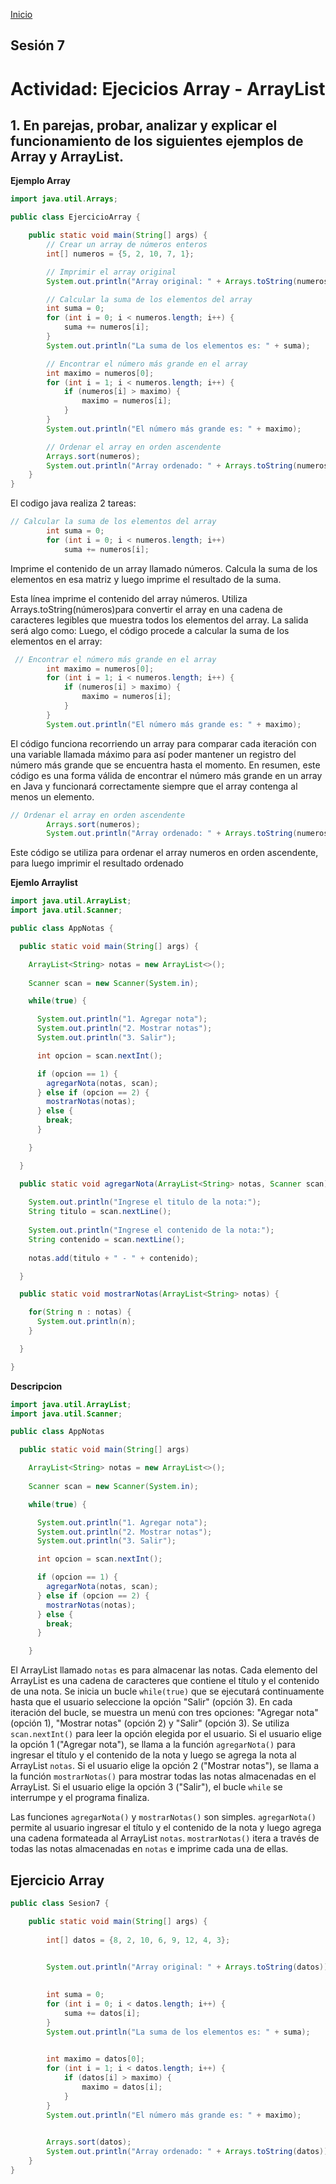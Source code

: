 <!-- No borrar o modificar -->
[Inicio](./index.md)

## Sesión 7 


<!-- Su documentación aquí -->

# Actividad: Ejecicios Array - ArrayList

## 1. En parejas, probar, analizar y explicar el funcionamiento de los siguientes ejemplos de Array y ArrayList.

**Ejemplo Array**

```java
import java.util.Arrays;

public class EjercicioArray {

    public static void main(String[] args) {
        // Crear un array de números enteros
        int[] numeros = {5, 2, 10, 7, 1};

        // Imprimir el array original
        System.out.println("Array original: " + Arrays.toString(numeros));

        // Calcular la suma de los elementos del array
        int suma = 0;
        for (int i = 0; i < numeros.length; i++) {
            suma += numeros[i];
        }
        System.out.println("La suma de los elementos es: " + suma);

        // Encontrar el número más grande en el array
        int maximo = numeros[0];
        for (int i = 1; i < numeros.length; i++) {
            if (numeros[i] > maximo) {
                maximo = numeros[i];
            }
        }
        System.out.println("El número más grande es: " + maximo);

        // Ordenar el array en orden ascendente
        Arrays.sort(numeros);
        System.out.println("Array ordenado: " + Arrays.toString(numeros));
    }
}
```

El codigo java realiza 2 tareas:

```java
// Calcular la suma de los elementos del array
        int suma = 0;
        for (int i = 0; i < numeros.length; i++) 
            suma += numeros[i];
```

Imprime el contenido de un array llamado números.
Calcula la suma de los elementos en esa matriz y luego imprime el resultado de la suma.

Esta línea imprime el contenido del array números. Utiliza Arrays.toString(números)para convertir el array en una cadena de caracteres legibles que muestra todos los elementos del array. La salida será algo como:
Luego, el código procede a calcular la suma de los elementos en el array:

```java
 // Encontrar el número más grande en el array
        int maximo = numeros[0];
        for (int i = 1; i < numeros.length; i++) {
            if (numeros[i] > maximo) {
                maximo = numeros[i];
            }
        }
        System.out.println("El número más grande es: " + maximo);
```

El código funciona recorriendo un array para comparar cada iteración con una variable llamada máximo para así poder mantener un registro del número más grande que se encuentra hasta el momento.
En resumen, este código es una forma válida de encontrar el número más grande en un array en Java y funcionará correctamente siempre que el array contenga al menos un elemento.

```java
// Ordenar el array en orden ascendente
        Arrays.sort(numeros);
        System.out.println("Array ordenado: " + Arrays.toString(numeros));
```

Este código se utiliza para ordenar el array numeros en orden ascendente, para luego imprimir el resultado ordenado  

**Ejemlo Arraylist**

```java
import java.util.ArrayList; 
import java.util.Scanner;

public class AppNotas {

  public static void main(String[] args) {

    ArrayList<String> notas = new ArrayList<>();
    
    Scanner scan = new Scanner(System.in);

    while(true) {

      System.out.println("1. Agregar nota");  
      System.out.println("2. Mostrar notas");
      System.out.println("3. Salir");

      int opcion = scan.nextInt();

      if (opcion == 1) {
        agregarNota(notas, scan);  
      } else if (opcion == 2) {
        mostrarNotas(notas);
      } else {
        break;
      }

    }

  }

  public static void agregarNota(ArrayList<String> notas, Scanner scan) {
    
    System.out.println("Ingrese el titulo de la nota:");
    String titulo = scan.nextLine();
    
    System.out.println("Ingrese el contenido de la nota:");
    String contenido = scan.nextLine();
    
    notas.add(titulo + " - " + contenido);

  }

  public static void mostrarNotas(ArrayList<String> notas) {

    for(String n : notas) {
      System.out.println(n);
    }

  }

}
```

**Descripcion**

```java
import java.util.ArrayList; 
import java.util.Scanner;

public class AppNotas 

  public static void main(String[] args) 

    ArrayList<String> notas = new ArrayList<>();
    
    Scanner scan = new Scanner(System.in);

    while(true) {

      System.out.println("1. Agregar nota");  
      System.out.println("2. Mostrar notas");
      System.out.println("3. Salir");

      int opcion = scan.nextInt();

      if (opcion == 1) {
        agregarNota(notas, scan);  
      } else if (opcion == 2) {
        mostrarNotas(notas);
      } else {
        break;
      }

    }
```

 El  ArrayList llamado `notas` es para almacenar las notas. Cada elemento del ArrayList es una cadena de caracteres que contiene el título y el contenido de una nota.
Se inicia un bucle `while(true)` que se ejecutará continuamente hasta que el usuario seleccione la opción "Salir" (opción 3).
 En cada iteración del bucle, se muestra un menú con tres opciones: "Agregar nota" (opción 1), "Mostrar notas" (opción 2) y "Salir" (opción 3).
Se utiliza `scan.nextInt()` para leer la opción elegida por el usuario.
Si el usuario elige la opción 1 ("Agregar nota"), se llama a la función `agregarNota()` para ingresar el título y el contenido de la nota y luego se agrega la nota al ArrayList `notas`.
Si el usuario elige la opción 2 ("Mostrar notas"), se llama a la función `mostrarNotas()` para mostrar todas las notas almacenadas en el ArrayList.
 Si el usuario elige la opción 3 ("Salir"), el bucle `while` se interrumpe y el programa finaliza.

Las funciones `agregarNota()` y `mostrarNotas()` son simples. `agregarNota()` permite al usuario ingresar el título y el contenido de la nota y luego agrega una cadena formateada al ArrayList `notas`. `mostrarNotas()` itera a través de todas las notas almacenadas en `notas` e imprime cada una de ellas.


## Ejercicio Array

```java
public class Sesion7 {

    public static void main(String[] args) {
        
        int[] datos = {8, 2, 10, 6, 9, 12, 4, 3};

        
        System.out.println("Array original: " + Arrays.toString(datos));

        
        int suma = 0;
        for (int i = 0; i < datos.length; i++) {
            suma += datos[i];
        }
        System.out.println("La suma de los elementos es: " + suma);

        
        int maximo = datos[0];
        for (int i = 1; i < datos.length; i++) {
            if (datos[i] > maximo) {
                maximo = datos[i];
            }
        }
        System.out.println("El número más grande es: " + maximo);

        
        Arrays.sort(datos);
        System.out.println("Array ordenado: " + Arrays.toString(datos));
    }
}

```




